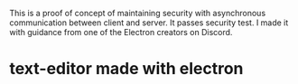 This is a proof of concept of maintaining security with asynchronous communication between client and server. It passes security test. I made it with guidance from one of the Electron creators on Discord. 

# text-editor made with electron
